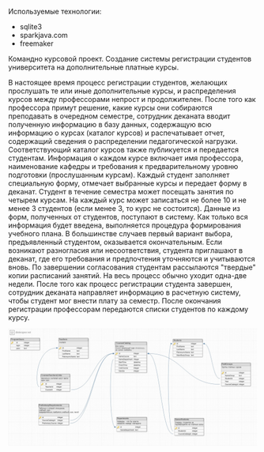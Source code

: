 Используемые технологии:
- sqlite3
- sparkjava.com
- freemaker


Командно курсовой проект. Создание системы регистрации студентов университета на дополнительные платные курсы.

В настоящее время процесс регистрации студентов, желающих прослушать те или иные дополнительные курсы, и распределения курсов между профессорами непрост и продолжителен.
После того как профессора примут решение, какие курсы они собираются преподавать в очередном семестре, сотрудник  деканата вводит полученную информацию в базу данных, содержащую всю информацию о курсах (каталог курсов) и распечатывает отчет, содержащий сведения о распределении педагогической нагрузки. Соответствующий каталог курсов также публикуется и передается студентам. Информация о каждом курсе включает имя профессора, наименование кафедры и требования к предварительному уровню подготовки (прослушанным курсам).
Каждый студент заполняет специальную форму, отмечает вы­бранные курсы и передает форму в деканат. Студент в течение семестра может посещать занятия по четырем курсам. На каждый курс может записаться не более 10 и не менее 3 студентов (если менее 3, то курс не состоится). Данные из форм, полученных от студентов, поступают в систему. Как только вся информация бу­дет введена, выполняется процедура формирования учебного плана. В большинстве случаев первый вариант выбора, предъяв­ленный студентом, оказывается окончательным. Если возникают разногласия или несоответствия, студента приглашают в деканат, где его требования и предпочтения уточняются и учитываются вновь. По завершении согласования студентам рассылаются "твердые" копии расписаний занятий. На весь процесс обычно уходит одна-две недели.
После того как процесс регистрации студента завершен, сотрудник деканата направляет информацию в расчетную систему, чтобы студент мог внести плату за семестр.
После окончания регистрации профессорам передаются списки студентов по каждому курсу.

![diagram](https://github.com/vik24rus/PaidCourses/raw/master/diagram.jpg)